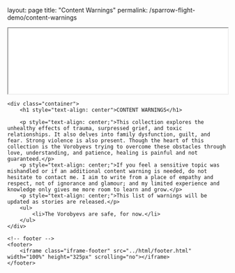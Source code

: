layout: page
title: "Content Warnings"
permalink: /sparrow-flight-demo/content-warnings

<!DOCTYPE html>
<html>
    <!-- header -->
	<head>
        <title>Content Warnings | Sparrow Flight</title>
		<link rel="icon" type="image/png" href="../img/favicon.png">
        <link rel="stylesheet" type="text/css" href="../styles/global.css">
        <meta name="description" content="Content warnings of the Flight.">
        <meta name="viewport" content="width=device-width, initial-scale=1.0">
        <meta http-equiv='cache-control' content='no-cache, no-store, must-revalidate'>
        <meta http-equiv='expires' content='0'>
        <meta http-equiv='pragma' content='no-cache'>
        <iframe class="iframe-header" src="../html/header.html" width="100%" scrolling="no"></iframe>
    </head>

    <div class="container">
        <h1 style="text-align: center">CONTENT WARNINGS</h1>

        <p style="text-align: center;">This collection explores the unhealthy effects of trauma, surpressed grief, and toxic relationships. It also delves into family dysfunction, guilt, and fear. Strong violence is also present. Though the heart of this collection is the Vorobyevs trying to overcome these obstacles through love, understanding, and patience, healing is painful and not guaranteed.</p>
        <p style="text-align: center;">If you feel a sensitive topic was mishandled or if an additional content warning is needed, do not hesitate to contact me. I aim to write from a place of empathy and respect, not of ignorance and glamour; and my limited experience and knowledge only gives me more room to learn and grow.</p>
        <p style="text-align: center;">This list of warnings will be updated as stories are released.</p>
        <ul>
            <li>The Vorobyevs are safe, for now.</li>
        </ul>
    </div>

    <!-- footer -->
    <footer>
        <iframe class="iframe-footer" src="../html/footer.html" width="100%" height="325px" scrolling="no"></iframe>
    </footer>
</html>